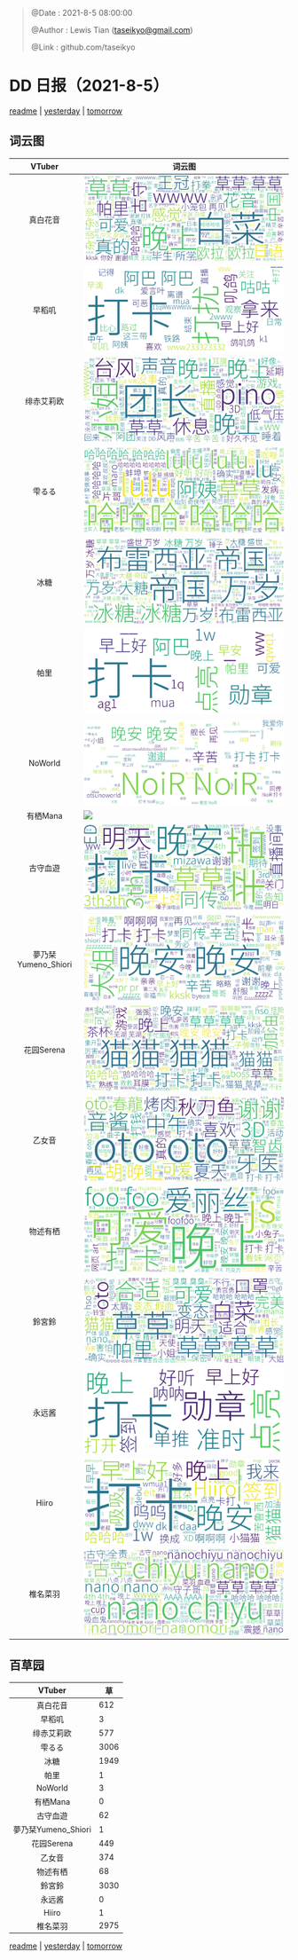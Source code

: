 > @Date    : 2021-8-5 08:00:00
>
> @Author  : Lewis Tian (taseikyo@gmail.com)
>
> @Link    : github.com/taseikyo

# DD 日报（2021-8-5）

[readme](../README.md) | [yesterday](2021-8-4.md) | [tomorrow](2021-8-6.md)

## 词云图

|VTuber|词云图|
|:-:|-|
|真白花音|![](../../images/daily/21402309_2021-8-5_purge_wordcloud.png)|
|早稻叽|![](../../images/daily/41682_2021-8-5_purge_wordcloud.png)|
|绯赤艾莉欧|![](../../images/daily/21396545_2021-8-5_purge_wordcloud.png)|
|雫るる|![](../../images/daily/21013446_2021-8-5_purge_wordcloud.png)|
|冰糖|![](../../images/daily/876396_2021-8-5_purge_wordcloud.png)|
|帕里|![](../../images/daily/4895312_2021-8-5_purge_wordcloud.png)|
|NoWorld|![](../../images/daily/21448649_2021-8-5_purge_wordcloud.png)|
|有栖Mana|![](../../images/daily/6542258_2021-8-5_purge_wordcloud.png)|
|古守血遊|![](../../images/daily/8725120_2021-8-5_purge_wordcloud.png)|
|夢乃栞Yumeno_Shiori|![](../../images/daily/14052636_2021-8-5_purge_wordcloud.png)|
|花园Serena|![](../../images/daily/14327465_2021-8-5_purge_wordcloud.png)|
|乙女音|![](../../images/daily/21320551_2021-8-5_purge_wordcloud.png)|
|物述有栖|![](../../images/daily/21449083_2021-8-5_purge_wordcloud.png)|
|鈴宮鈴|![](../../images/daily/21685677_2021-8-5_purge_wordcloud.png)|
|永远酱|![](../../images/daily/21701071_2021-8-5_purge_wordcloud.png)|
|Hiiro|![](../../images/daily/21919321_2021-8-5_purge_wordcloud.png)|
|椎名菜羽|![](../../images/daily/22347054_2021-8-5_purge_wordcloud.png)|

## 百草园

|VTuber|草|
|:-:|-|
|真白花音|612|
|早稻叽|3|
|绯赤艾莉欧|577|
|雫るる|3006|
|冰糖|1949|
|帕里|1|
|NoWorld|3|
|有栖Mana|0|
|古守血遊|62|
|夢乃栞Yumeno_Shiori|1|
|花园Serena|449|
|乙女音|374|
|物述有栖|68|
|鈴宮鈴|3030|
|永远酱|0|
|Hiiro|1|
|椎名菜羽|2975|

[readme](../README.md) | [yesterday](2021-8-4.md) | [tomorrow](2021-8-6.md)
